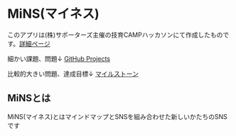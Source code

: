 # MiNS(マイネス)
このアプリは(株)サポーターズ主催の技育CAMPハッカソンにて作成したものです。[詳細ページ](https://talent.supporterz.jp/events/35bc02d4-cc1f-4765-8453-ab53b045b97c/?utm_source=next&utm_medium=geekcamp)

細かい課題、問題↓
[GitHub Projects](https://github.com/BusinessPudding/MiNS/projects/1)

比較的大きい問題、達成目標↓
[マイルストーン](https://github.com/BusinessPudding/MiNS/milestones)

## MiNSとは
MiNS(マイネス)とはマインドマップとSNSを組み合わせた新しいかたちのSNSです
